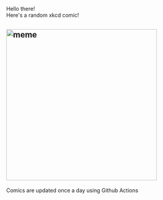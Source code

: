 Hello there! <br>Here's a random xkcd comic!<br>
## <img src="https://imgs.xkcd.com/comics/teenage_mutant_ninja_turtles.png" alt="meme" width="400"/><br>
Comics are updated once a day using Github Actions
